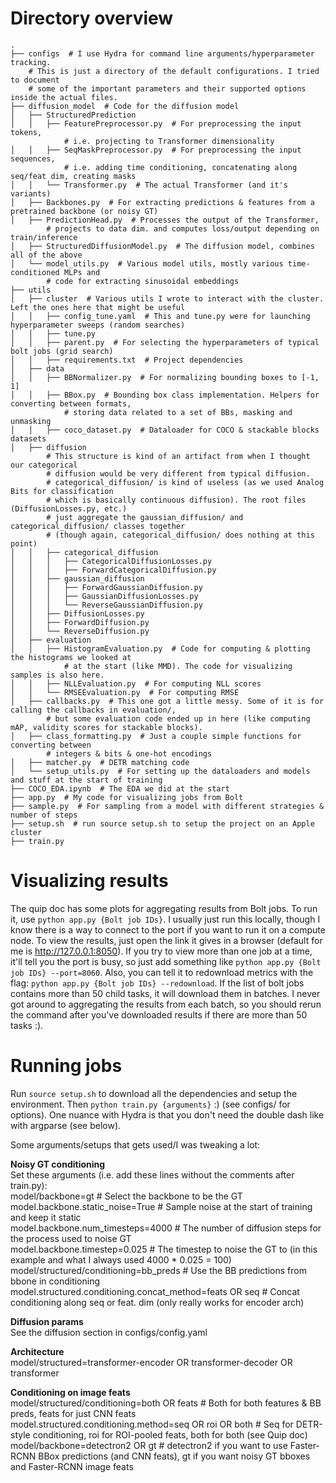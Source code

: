 # Directory overview
    .
    ├── configs  # I use Hydra for command line arguments/hyperparameter tracking.
        # This is just a directory of the default configurations. I tried to document
        # some of the important parameters and their supported options inside the actual files.
    ├── diffusion_model  # Code for the diffusion model
    │   ├── StructuredPrediction
    │   │   ├── FeaturePreprocessor.py  # For preprocessing the input tokens,
                # i.e. projecting to Transformer dimensionality
    │   │   ├── SeqMaskPreprocessor.py  # For preprocessing the input sequences,
                # i.e. adding time conditioning, concatenating along seq/feat dim, creating masks
    │   │   └── Transformer.py  # The actual Transformer (and it's variants)
    │   ├── Backbones.py  # For extracting predictions & features from a pretrained backbone (or noisy GT)
    │   ├── PredictionHead.py  # Processes the output of the Transformer,
            # projects to data dim. and computes loss/output depending on train/inference
    │   ├── StructuredDiffusionModel.py  # The diffusion model, combines all of the above
    │   └── model_utils.py  # Various model utils, mostly various time-conditioned MLPs and
            # code for extracting sinusoidal embeddings
    ├── utils
    │   ├── cluster  # Various utils I wrote to interact with the cluster. Left the ones here that might be useful 
    │   │   ├── config_tune.yaml  # This and tune.py were for launching hyperparameter sweeps (random searches) 
    │   │   ├── tune.py
    │   │   ├── parent.py  # For selecting the hyperparameters of typical bolt jobs (grid search)
    │   │   ├── requirements.txt  # Project dependencies
    │   ├── data
    │   │   ├── BBNormalizer.py  # For normalizing bounding boxes to [-1, 1] 
    │   │   ├── BBox.py  # Bounding box class implementation. Helpers for converting between formats,
                # storing data related to a set of BBs, masking and unmasking  
    │   │   ├── coco_dataset.py  # Dataloader for COCO & stackable blocks datasets 
    │   ├── diffusion
            # This structure is kind of an artifact from when I thought our categorical
            # diffusion would be very different from typical diffusion. 
            # categorical_diffusion/ is kind of useless (as we used Analog Bits for classification
            # which is basically continuous diffusion). The root files (DiffusionLosses.py, etc.)
            # just aggregate the gaussian_diffusion/ and categorical_diffusion/ classes together
            # (though again, categorical_diffusion/ does nothing at this point)
    │   │   ├── categorical_diffusion
    │   │   │   ├── CategoricalDiffusionLosses.py
    │   │   │   ├── ForwardCategoricalDiffusion.py
    │   │   ├── gaussian_diffusion
    │   │   │   ├── ForwardGaussianDiffusion.py
    │   │   │   ├── GaussianDiffusionLosses.py
    │   │   │   └── ReverseGaussianDiffusion.py
    │   │   ├── DiffusionLosses.py
    │   │   ├── ForwardDiffusion.py
    │   │   └── ReverseDiffusion.py
    │   ├── evaluation
    │   │   ├── HistogramEvaluation.py  # Code for computing & plotting the histograms we looked at
                # at the start (like MMD). The code for visualizing samples is also here.
    │   │   ├── NLLEvaluation.py  # For computing NLL scores
    │   │   └── RMSEEvaluation.py  # For computing RMSE
    │   ├── callbacks.py  # This one got a little messy. Some of it is for calling the callbacks in evaluation/,
            # but some evaluation code ended up in here (like computing mAP, validity scores for stackable blocks).
    │   ├── class_formatting.py  # Just a couple simple functions for converting between
            # integers & bits & one-hot encodings
    │   ├── matcher.py  # DETR matching code
    │   └── setup_utils.py  # For setting up the dataloaders and models and stuff at the start of training 
    ├── COCO_EDA.ipynb  # The EDA we did at the start
    ├── app.py  # My code for visualizing jobs from Bolt
    ├── sample.py  # For sampling from a model with different strategies & number of steps
    ├── setup.sh  # run source setup.sh to setup the project on an Apple cluster
    ├── train.py
    
# Visualizing results
The quip doc has some plots for aggregating results from Bolt jobs. To run it, use `python app.py {Bolt job IDs}`. I usually just run this locally, though I know there is a way to connect to the port if you want to run it on a compute node. To view the results, just open the link it gives in a browser (default for me is http://127.0.0.1:8050). If you try to view more than one job at a time, it'll tell you the port is busy, so just add something like `python app.py {Bolt job IDs} --port=8060`. Also, you can tell it to redownload metrics with the flag:  `python app.py {Bolt job IDs} --redownload`. If the list of bolt jobs contains more than 50 child tasks, it will download them in batches. I never got around to aggregating the results from each batch, so you should rerun the command after you've downloaded results if there are more than 50 tasks :). 

# Running jobs <br>
Run `source setup.sh` to download all the dependencies and setup the environment. Then `python train.py {arguments}` :) (see configs/ for options). One nuance with Hydra is that you don't need the double dash like with argparse (see below).

Some arguments/setups that gets used/I was tweaking a lot:

**Noisy GT conditioning** <br>
Set these arguments (i.e. add these lines without the comments after train.py): <br>
model/backbone=gt  # Select the backbone to be the GT <br>
model.backbone.static_noise=True  # Sample noise at the start of training and keep it static <br>
model.backbone.num_timesteps=4000  # The number of diffusion steps for the process used to noise GT <br>
model.backbone.timestep=0.025  # The timestep to noise the GT to (in this example and what I always used 4000 * 0.025 = 100) <br>
model/structured/conditioning=bb_preds  # Use the BB predictions from bbone in conditioning <br>
model.structured.conditioning.concat_method=feats OR seq  # Concat conditioning along seq or feat. dim (only really works for encoder arch)

**Diffusion params** <br>
See the diffusion section in configs/config.yaml

**Architecture** <br>
model/structured=transformer-encoder OR transformer-decoder OR transformer

**Conditioning on image feats** <br>
model/structured/conditioning=both OR feats  # Both for both features & BB preds, feats for just CNN feats <br>
model.structured.conditioning.method=seq OR roi OR both  # Seq for DETR-style conditioning, roi for ROI-pooled feats, both for both (see Quip doc) <br>
model/backbone=detectron2 OR gt  # detectron2 if you want to use Faster-RCNN BBox predictions (and CNN feats), gt if you want noisy GT bboxes and Faster-RCNN image feats







